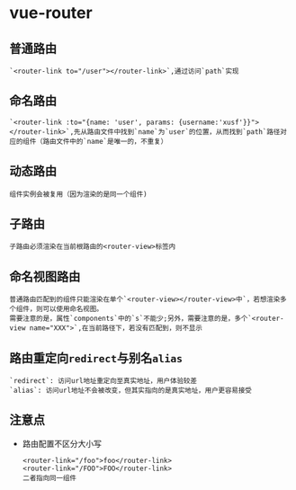# vue-router

## 普通路由
	`<router-link to="/user"></router-link>`,通过访问`path`实现
## 命名路由
	`<router-link :to="{name: 'user', params: {username:'xusf'}}"></router-link>`,先从路由文件中找到`name`为`user`的位置，从而找到`path`路径对应的组件（路由文件中的`name`是唯一的，不重复）
## 动态路由
	组件实例会被复用（因为渲染的是同一个组件)
## 子路由
	子路由必须渲染在当前根路由的<router-view>标签内
## 命名视图路由
	普通路由匹配到的组件只能渲染在单个`<router-view></router-view>中`，若想渲染多个组件，则可以使用命名视图。
	需要注意的是，属性`components`中的`s`不能少;另外，需要注意的是，多个`<router-view name="XXX">`,在当前路径下，若没有匹配到，则不显示
## 路由重定向`redirect`与别名`alias`
	`redirect`: 访问url地址重定向至真实地址，用户体验较差
	`alias`: 访问url地址不会被改变，但其实指向的是真实地址，用户更容易接受

## 注意点
- 路由配置不区分大小写
  ```
  <router-link="/foo">foo</router-link>
  <router-link="/FOO">FOO</router-link>
  二者指向同一组件
  ```